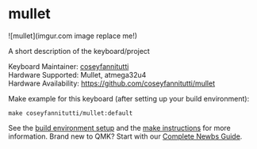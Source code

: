 # mullet

![mullet](imgur.com image replace me!)

A short description of the keyboard/project

Keyboard Maintainer: [coseyfannitutti](https://github.com/coseyfannitutti)  
Hardware Supported: Mullet, atmega32u4  
Hardware Availability: https://github.com/coseyfannitutti/mullet

Make example for this keyboard (after setting up your build environment):

    make coseyfannitutti/mullet:default

See the [build environment setup](https://docs.qmk.fm/#/getting_started_build_tools) and the [make instructions](https://docs.qmk.fm/#/getting_started_make_guide) for more information. Brand new to QMK? Start with our [Complete Newbs Guide](https://docs.qmk.fm/#/newbs).
